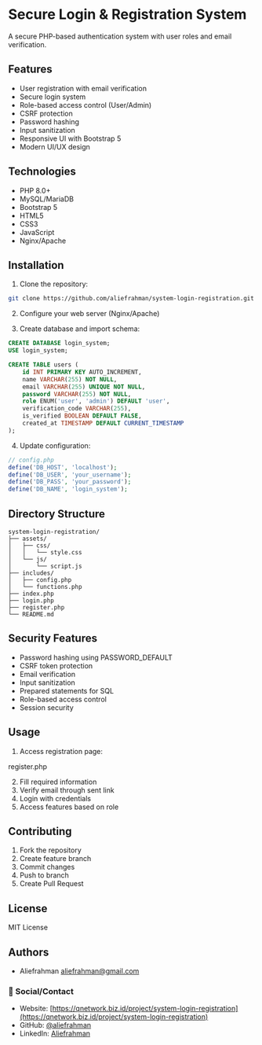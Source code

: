 # Secure Login & Registration System

A secure PHP-based authentication system with user roles and email verification.

## Features

- User registration with email verification
- Secure login system
- Role-based access control (User/Admin)
- CSRF protection
- Password hashing
- Input sanitization
- Responsive UI with Bootstrap 5
- Modern UI/UX design

## Technologies

- PHP 8.0+
- MySQL/MariaDB
- Bootstrap 5
- HTML5
- CSS3
- JavaScript
- Nginx/Apache

## Installation

1. Clone the repository:

```bash
git clone https://github.com/aliefrahman/system-login-registration.git
```

2. Configure your web server (Nginx/Apache)

3. Create database and import schema:

```sql
CREATE DATABASE login_system;
USE login_system;

CREATE TABLE users (
    id INT PRIMARY KEY AUTO_INCREMENT,
    name VARCHAR(255) NOT NULL,
    email VARCHAR(255) UNIQUE NOT NULL,
    password VARCHAR(255) NOT NULL,
    role ENUM('user', 'admin') DEFAULT 'user',
    verification_code VARCHAR(255),
    is_verified BOOLEAN DEFAULT FALSE,
    created_at TIMESTAMP DEFAULT CURRENT_TIMESTAMP
);
```

4. Update configuration:

```php
// config.php
define('DB_HOST', 'localhost');
define('DB_USER', 'your_username');
define('DB_PASS', 'your_password');
define('DB_NAME', 'login_system');
```

## Directory Structure

```
system-login-registration/
├── assets/
│   ├── css/
│   │   └── style.css
│   └── js/
│       └── script.js
├── includes/
│   ├── config.php
│   └── functions.php
├── index.php
├── login.php
├── register.php
└── README.md
```

## Security Features

- Password hashing using PASSWORD_DEFAULT
- CSRF token protection
- Email verification
- Input sanitization
- Prepared statements for SQL
- Role-based access control
- Session security

## Usage

1. Access registration page:

register.php

2. Fill required information
3. Verify email through sent link
4. Login with credentials
5. Access features based on role

## Contributing

1. Fork the repository
2. Create feature branch
3. Commit changes
4. Push to branch
5. Create Pull Request

## License

MIT License

## Authors

- Aliefrahman <aliefrahman@gmail.com>

### 📱 Social/Contact

- Website: [https://qnetwork.biz.id/project/system-login-registration](https://qnetwork.biz.id/project/system-login-registration)
- GitHub: [@aliefrahman](https://github.com/aliefrahman)
- LinkedIn: [Aliefrahman](https://linkedin.com/in/aliefrahman)

```

```
